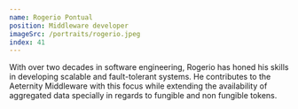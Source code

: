 ```yaml
---
name: Rogerio Pontual
position: Middleware developer
imageSrc: /portraits/rogerio.jpeg
index: 41
---
```


With over two decades in software engineering, Rogerio has honed his skills in developing scalable
and fault-tolerant systems. He contributes to the Aeternity Middleware with this focus while
extending the availability of aggregated data specially in regards to fungible and non fungible
tokens.
